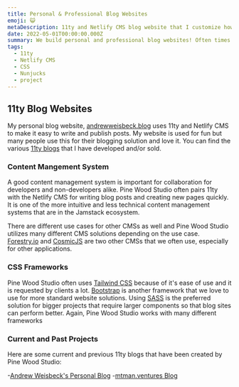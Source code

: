 ```yaml
---
title: Personal & Professional Blog Websites
emoji: 😺
metaDescription: 11ty and Netlify CMS blog website that I customize however clients need
date: 2022-05-01T00:00:00.000Z
summary: We build personal and professional blog websites! Often times we like to use 11ty, Netlify, New Relic, Nelify CMS & forms, and sometimes other technology that works for whatever people require for their boxes.
tags:
  - 11ty
  - Netlify CMS
  - CSS
  - Nunjucks
  - project
---
```


## 11ty Blog Websites

My personal blog website, [andrewweisbeck.blog](andrewweisbeck.blog) uses 11ty and Netlify CMS to make it easy to write and publish posts. My website is used for fun but many people use this for their blogging solution and love it. You can find the various [11ty blogs](https://geauxweisbeck4.dev) that I have developed and/or sold.

### Content Mangement System

A good content management system is important for collaboration for developers and non-developers alike. Pine Wood Studio often pairs 11ty with the Netlify CMS for writing blog posts and creating new pages quickly. It is one of the more intuitive and less technical content management systems that are in the Jamstack ecosystem.

There are different use cases for other CMSs as well and Pine Wood Studio utilizes many different CMS solutions depending on the use case. [Forestry.io](https://forestry.io) and [CosmicJS](https://www.cosmicjs.com/) are two other CMSs that we often use, especially for other applications.

### CSS Frameworks

Pine Wood Studio often uses [Tailwind CSS](https://tailwindcss.com/) because of it's ease of use and it is requested by clients a lot. [Bootstrap](https://getbootstrap.com/) is another framework that we love to use for more standard website solutions. Using [SASS](https://sass-lang.com/) is the preferred solution for bigger projects that require larger components so that blog sites can perform better. Again, Pine Wood Studio works with many different frameworks

### Current and Past Projects

Here are some current and previous 11ty blogs that have been created by Pine Wood Studio:

-[Andrew Weisbeck's Personal Blog](https://andrewweisbeck.blog) -[mtman.ventures Blog](https://mtman.ventures)
